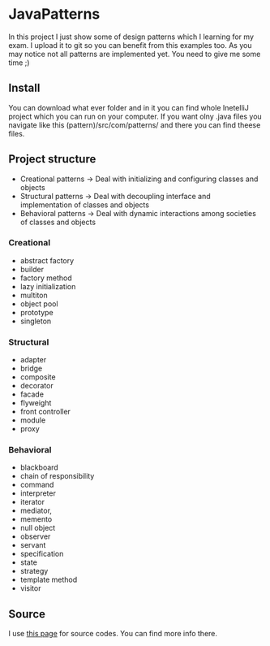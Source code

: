 # JavaPatterns

In this project I just show some of design patterns which I learning for my exam. I upload it to git so you can benefit from this examples too.
As you may notice not all patterns are implemented yet. You need to give me some time ;)

## Install

You can download what ever folder and in it you can find whole InetelliJ project which you can run on your computer.
If you want olny .java files you navigate like this (pattern)/src/com/patterns/ and there you can find theese files.

## Project structure

* Creational patterns ->
    Deal with initializing and configuring classes and objects
* Structural patterns ->
    Deal with decoupling interface and implementation of classes and objects
* Behavioral patterns ->
    Deal with dynamic interactions among societies of classes and objects


### Creational

- abstract factory
- builder
- factory method
- lazy initialization
- multiton
- object pool
- prototype
- singleton


### Structural

- adapter
- bridge
- composite
- decorator
- facade
- flyweight
- front controller
- module
- proxy


### Behavioral

- blackboard
- chain of responsibility
- command
- interpreter
- iterator
- mediator,
- memento
- null object
- observer
- servant
- specification
- state
- strategy
- template method
- visitor



## Source  

I use [this page](https://www.tutorialspoint.com/design_pattern/) for source codes. You can find more info there.
